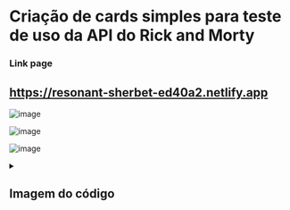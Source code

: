 # Criação de cards simples para teste de uso da API do Rick and Morty

### Link page

## https://resonant-sherbet-ed40a2.netlify.app

![image](https://user-images.githubusercontent.com/92615688/179242131-70cf0b97-7865-452b-b35a-1d69d4f09565.png)

![image](https://user-images.githubusercontent.com/92615688/179242318-a5b258de-a664-4516-9825-6abd2b583dba.png)

![image](https://user-images.githubusercontent.com/92615688/179242431-1f2a7474-64af-4340-bd05-af6cbc6dc856.png)


  <details>

<summary>

## Imagem do código

</summary>

![image](https://user-images.githubusercontent.com/92615688/179242650-aa60acd8-9923-48a6-9cf3-0010eab10d23.png)


<details>
<summary>

## Imagem do código de request da API

</summary>

![image](https://user-images.githubusercontent.com/92615688/179087383-48ae0d24-8893-4304-ac6d-a6d06f2af084.png)


  </details>
  </details>
